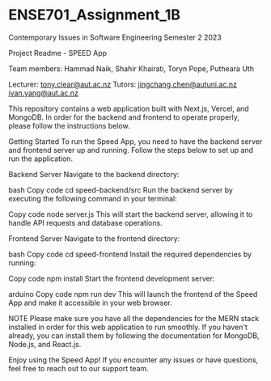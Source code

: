 # ENSE701_Assignment_1B
Contemporary Issues in Software Engineering Semester 2 2023

Project Readme - SPEED App

Team members:
Hammad Naik,
Shahir Khairati,
Toryn Pope,
Putheara Uth

Lecturer: tony.clear@aut.ac.nz
Tutors:
jingchang.chen@autuni.ac.nz
ivan.yang@aut.ac.nz 



This repository contains a web application built with Next.js, Vercel, and MongoDB. In order for the backend and frontend to operate properly, please follow the instructions below.

Getting Started
To run the Speed App, you need to have the backend server and frontend server up and running. Follow the steps below to set up and run the application.

Backend Server
Navigate to the backend directory:

bash
Copy code
cd speed-backend/src
Run the backend server by executing the following command in your terminal:

Copy code
node server.js
This will start the backend server, allowing it to handle API requests and database operations.

Frontend Server
Navigate to the frontend directory:

bash
Copy code
cd speed-frontend
Install the required dependencies by running:

Copy code
npm install
Start the frontend development server:

arduino
Copy code
npm run dev
This will launch the frontend of the Speed App and make it accessible in your web browser.

NOTE
Please make sure you have all the dependencies for the MERN stack installed in order for this web application to run smoothly. If you haven't already, you can install them by following the documentation for MongoDB, Node.js, and React.js.

Enjoy using the Speed App! If you encounter any issues or have questions, feel free to reach out to our support team.
